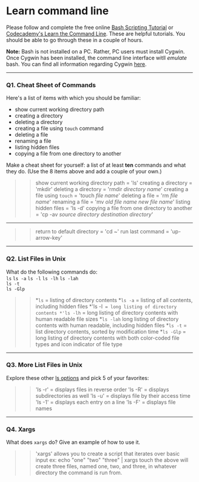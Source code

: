 # Learn command line

Please follow and complete the free online [Bash Scripting Tutorial](https://ryanstutorials.net/bash-scripting-tutorial/) or [Codecademy's Learn the Command Line](https://www.codecademy.com/learn/learn-the-command-line). These are helpful tutorials. You should be able to go through these in a couple of hours.

**Note:** Bash is not installed on a PC. Rather, PC users must install Cygwin. Once Cygwin has been installed, the command line interface witll _emulate_ bash. You can find all information regarding Cygwin [here](https://www.cygwin.com/).

---

### Q1.  Cheat Sheet of Commands  

Here's a list of items with which you should be familiar:  
* show current working directory path
* creating a directory
* deleting a directory
* creating a file using `touch` command
* deleting a file
* renaming a file
* listing hidden files
* copying a file from one directory to another

Make a cheat sheet for yourself: a list of at least **ten** commands and what they do.  (Use the 8 items above and add a couple of your own.)  

> > show current working directory path = 'ls'
> > creating a directory = 'mkdir'
> > deleting a directory = 'rmdir *directory name*'
> > creating a file using `touch` = 'touch *file name*'
> > deleting a file = 'rm *file name*'
> > renaming a file = 'mv *old file name* *new file name*'
> > listing hidden files = 'ls -d'
> > copying a file from one directory to another = 'cp -av *source directory* *destination directory*'
---
> > return to default directory = 'cd ~'
> > run last command = 'up-arrow-key'
---

### Q2.  List Files in Unix   

What do the following commands do:  
`ls` 
`ls -a` 
`ls -l` 
`ls -lh` 
`ls -lah`  
`ls -t`  
`ls -Glp`  

> > *`ls` = listing of directory contents
> > *`ls -a` = listing of all contents, including hidden files
> > *'ls -l` = long listing of directory contents
> > *'ls -lh` = long listing of directory contents with human readable file sizes
> > *`ls -lah` long listing of directory contents with human readable, including hidden files
> > *`ls -t` = list directory contents, sorted by modification time
> > *`ls -Glp` =  long listing of directory contents with both color-coded file types and icon indicator of file type


---

### Q3.  More List Files in Unix  

Explore these other [ls options](http://www.techonthenet.com/unix/basic/ls.php) and pick 5 of your favorites:

> > 'ls -r' = displays files in reverse order
> > 'ls -R' = displays subdirectories as well
> > 'ls -u' = displays file by their access time
> > 'ls -1' = displays each entry on a line
> > 'ls -F' = displays file names

---

### Q4.  Xargs   

What does `xargs` do? Give an example of how to use it.

> > 'xargs' allows you to create a script that iterates over basic input
> > ex:
> > echo "one" "two" "three" | xargs touch
> > the above will create three files, named one, two, and three, in whatever directory the command is run from. 


 


